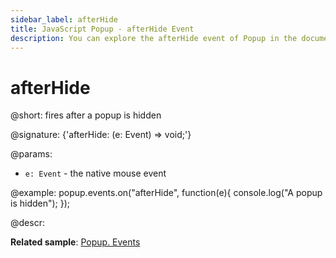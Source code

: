 ```yaml
---
sidebar_label: afterHide
title: JavaScript Popup - afterHide Event 
description: You can explore the afterHide event of Popup in the documentation of the DHTMLX JavaScript UI library. Browse developer guides and API reference, try out code examples and live demos, and download a free 30-day evaluation version of DHTMLX Suite.
---
```


# afterHide

@short: fires after a popup is hidden

@signature: {'afterHide: (e: Event) => void;'}

@params:
- `e: Event` - the native mouse event

@example:
popup.events.on("afterHide", function(e){
    console.log("A popup is hidden");
});

@descr:

**Related sample**: [Popup. Events](https://snippet.dhtmlx.com/ro2lza9t)

[comment]: # (@related: popup/event_handling.md)

